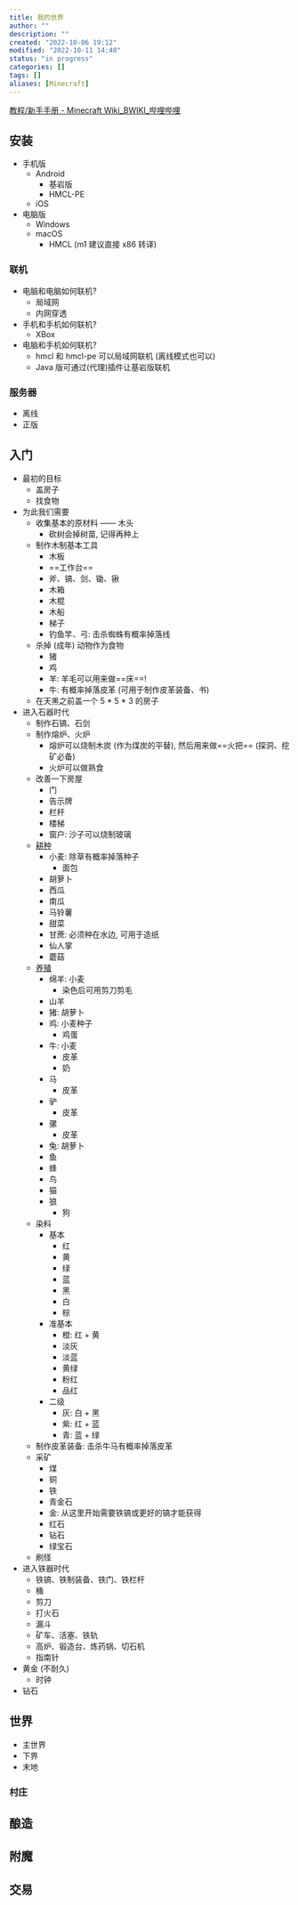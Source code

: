 ```yaml
---
title: 我的世界
author: ""
description: ""
created: "2022-10-06 19:12"
modified: "2022-10-11 14:40"
status: "in progress"
categories: []
tags: []
aliases: [Minecraft]
---
```


[教程/新手手册 - Minecraft Wiki_BWIKI_哔哩哔哩](https://wiki.biligame.com/mc/教程/新手手册)

## 安装
- 手机版
    - Android
        - 基岩版
        - HMCL-PE
    - iOS
- 电脑版
    - Windows
    - macOS
        - HMCL (m1 建议直接 x86 转译)

### 联机
- 电脑和电脑如何联机?
    - 局域网
    - 内网穿透
- 手机和手机如何联机?
    - XBox
- 电脑和手机如何联机?
    - hmcl 和 hmcl-pe 可以局域网联机 (离线模式也可以)
    - Java 版可通过(代理)插件让基岩版联机

### 服务器
- 离线
- 正版

## 入门

- 最初的目标
    - 盖房子
    - 找食物
- 为此我们需要
    - 收集基本的原材料 —— 木头
        - 砍树会掉树苗, 记得再种上
    - 制作木制基本工具
        - 木板
        - ==工作台==
        - 斧、镐、剑、锄、锹
        - 木箱
        - 木棍
        - 木船
        - 梯子
        - 钓鱼竿、弓: 击杀蜘蛛有概率掉落线
    - 杀掉 (成年) 动物作为食物
        - 猪
        - 鸡
        - 羊: 羊毛可以用来做==床==!
        - 牛: 有概率掉落皮革 (可用于制作皮革装备、书)
    - 在天黑之前盖一个 5 \* 5 \* 3 的房子
- 进入石器时代
    - 制作石镐、石剑
    - 制作熔炉、火炉
        - 熔炉可以烧制木炭 (作为煤炭的平替), 然后用来做==火把== (探洞、挖矿必备)
        - 火炉可以做熟食
    - 改善一下房屋
        - 门
        - 告示牌
        - 栏杆
        - 楼梯
        - 窗户: 沙子可以烧制玻璃
    - [耕种](https://wiki.biligame.com/mc/教程/农作物种植)
        - 小麦: 除草有概率掉落种子
            - 面包
        - 胡萝卜
        - 西瓜
        - 南瓜
        - 马铃薯
        - 甜菜
        - 甘蔗: 必须种在水边, 可用于造纸
        - 仙人掌
        - 蘑菇
    - [养殖](https://wiki.biligame.com/mc/教程/家畜养殖)
        - 绵羊: 小麦
            - 染色后可用剪刀剪毛
        - 山羊
        - 猪: 胡萝卜
        - 鸡: 小麦种子
            - 鸡蛋
        - 牛: 小麦
            - 皮革
            - 奶
        - 马
            - 皮革
        - 驴
            - 皮革
        - 骡
            - 皮革
        - 兔: 胡萝卜
        - 鱼
        - 蜂
        - 鸟
        - 猫
        - 狼
            - 狗
    - 染料
        - 基本
            - 红
            - 黄
            - 绿
            - 蓝
            - 黑
            - 白
            - 棕
        - 准基本
            - 橙: 红 + 黄
            - 淡灰
            - 淡蓝
            - 黄绿
            - 粉红
            - 品红
        - 二级
            - 灰: 白 + 黑
            - 紫: 红 + 蓝
            - 青: 蓝 + 绿
    - 制作皮革装备: 击杀牛马有概率掉落皮革
    - 采矿
        - 煤
        - 铜
        - 铁
        - 青金石
        - 金: 从这里开始需要铁镐或更好的镐才能获得
        - 红石
        - 钻石
        - 绿宝石
    - 刷怪
- 进入铁器时代
    - 铁镐、铁制装备、铁门、铁栏杆
    - 桶
    - 剪刀
    - 打火石
    - 漏斗
    - 矿车、活塞、铁轨
    - 高炉、锻造台、炼药锅、切石机
    - 指南针
- 黄金 (不耐久)
    - 时钟
- 钻石

## 世界

- 主世界
- 下界
- 末地

### 村庄
## 酿造

## 附魔

## 交易